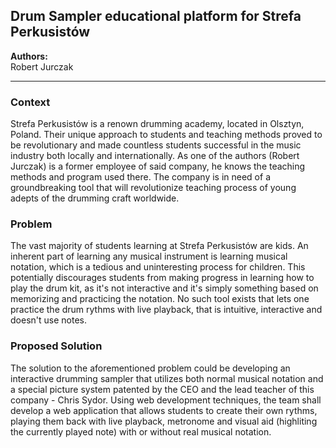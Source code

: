## Drum Sampler educational platform for Strefa Perkusistów

**Authors:**  
Robert Jurczak

---

### Context
Strefa Perkusistów is a renown drumming academy, located in Olsztyn, Poland.
Their unique approach to students and teaching methods proved to be revolutionary 
and made countless students successful in the music industry both locally and internationally.
As one of the authors (Robert Jurczak) is a former employee of said company, he knows the teaching methods and
program used there. The company is in need of a groundbreaking tool that will revolutionize teaching process of young adepts 
of the drumming craft worldwide.


### Problem
The vast majority of students learning at Strefa Perkusistów are kids. An inherent part of learning any musical
instrument is learning musical notation, which is a tedious and uninteresting process for children.
This potentially discourages students from making progress in learning how to play the drum kit, as it's 
not interactive and it's simply something based on memorizing and practicing the notation. No such tool exists that
lets one practice the drum rythms with live playback, that is intuitive, interactive and doesn't use notes.

### Proposed Solution
The solution to the aforementioned problem could be developing an interactive drumming sampler that utilizes both
normal musical notation and a special picture system patented by the CEO and the lead teacher of this company - Chris Sydor.
Using web development techniques, the team shall develop a web application that allows students to create their own rythms,
playing them back with live playback, metronome and visual aid (highliting the currently played note) with or without real musical notation.
